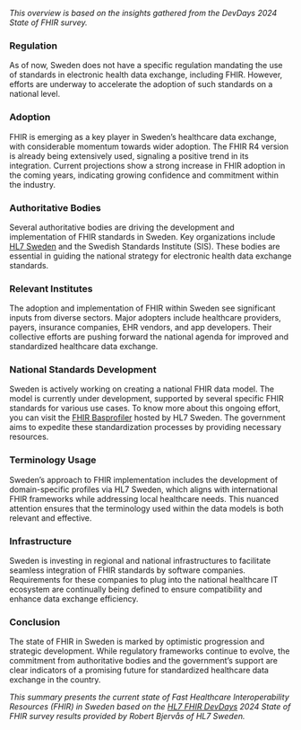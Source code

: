 *This overview is based on the insights gathered from the DevDays 2024 State of FHIR survey.*

### Regulation

As of now, Sweden does not have a specific regulation mandating the use of standards in electronic health data exchange, including FHIR. However, efforts are underway to accelerate the adoption of such standards on a national level.

### Adoption

FHIR is emerging as a key player in Sweden’s healthcare data exchange, with considerable momentum towards wider adoption. The FHIR R4 version is already being extensively used, signaling a positive trend in its integration. Current projections show a strong increase in FHIR adoption in the coming years, indicating growing confidence and commitment within the industry.

### Authoritative Bodies

Several authoritative bodies are driving the development and implementation of FHIR standards in Sweden. Key organizations include [HL7 Sweden](https://hl7.se) and the Swedish Standards Institute (SIS). These bodies are essential in guiding the national strategy for electronic health data exchange standards.

### Relevant Institutes

The adoption and implementation of FHIR within Sweden see significant inputs from diverse sectors. Major adopters include healthcare providers, payers, insurance companies, EHR vendors, and app developers. Their collective efforts are pushing forward the national agenda for improved and standardized healthcare data exchange.

### National Standards Development

Sweden is actively working on creating a national FHIR data model. The model is currently under development, supported by several specific FHIR standards for various use cases. To know more about this ongoing effort, you can visit the [FHIR Basprofiler](https://hl7.se/valkommen-till-arbetsgrupp-fhir-basprofiler/) hosted by HL7 Sweden. The government aims to expedite these standardization processes by providing necessary resources.

### Terminology Usage

Sweden’s approach to FHIR implementation includes the development of domain-specific profiles via HL7 Sweden, which aligns with international FHIR frameworks while addressing local healthcare needs. This nuanced attention ensures that the terminology used within the data models is both relevant and effective.

### Infrastructure

Sweden is investing in regional and national infrastructures to facilitate seamless integration of FHIR standards by software companies. Requirements for these companies to plug into the national healthcare IT ecosystem are continually being defined to ensure compatibility and enhance data exchange efficiency.

### Conclusion

The state of FHIR in Sweden is marked by optimistic progression and strategic development. While regulatory frameworks continue to evolve, the commitment from authoritative bodies and the government’s support are clear indicators of a promising future for standardized healthcare data exchange in the country.

*This summary presents the current state of Fast Healthcare Interoperability Resources (FHIR) in Sweden based on the [HL7 FHIR DevDays](https://devdays.com) 2024 State of FHIR survey results provided by Robert Bjervås of HL7 Sweden.*
